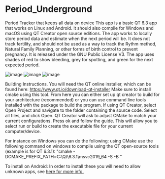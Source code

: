 # Period_Underground
Period Tracker that keeps all data on device
This app is a basic QT 6.3 app that works on Linux and Android. It should also compile for Windows and macOS using QT Creator open source editions. The app works to locally store period data and estimate when the next period will be. It does not track fertility, and should not be used as a way to track the Rythm method, Natural Family Planning, or other forms of birth control to prevent pregnancy. It is released under the GNU Public License V3.
The app uses shades of red to show bleeding, grey for spotting, and green for the next expected period.

![image](https://user-images.githubusercontent.com/18272432/176724435-c08d61c0-8dc4-462e-96a7-03bd83dcb3e4.png)
![image](https://user-images.githubusercontent.com/18272432/176724619-78065ebf-b2cd-4983-9cec-b4918c65e777.png)
![image](https://user-images.githubusercontent.com/18272432/176724699-6e4a29c7-22a9-4069-bc76-756249c67ee4.png)

Building Instructions.
You will need the QT online installer, which can be found here: https://www.qt.io/download-qt-installer
Make sure to install cmake using this tool. From here you can either set up qt creator to build for your architecture (recommended) or you can use command line tools installed with the package to build the program. If using QT Creator, select Open Project and navigate to the folder containing the source code. Select all files, and click Open. QT Creator will ask to adjust CMake to match your current configurations. Press ok and follow the guide. This will allow you to select run or build to create the executable file for your current computer/device.

For instance on Windows you can do the following:
using CMake use the following command on windows to compile using the QT open-source tools (example is for QT 6.3.1):
"cmake -DCMAKE_PREFIX_PATH=C:\Qt\6.3.1\msvc2019_64 -S <source-dir> -B <build-dir>"

To install on Android:
In order to install these you will need to allow unknown apps, see [here for more info.](https://android.gadgethacks.com/how-to/android-101-sideload-apps-by-enabling-unknown-sources-install-unknown-apps-0161947/)
